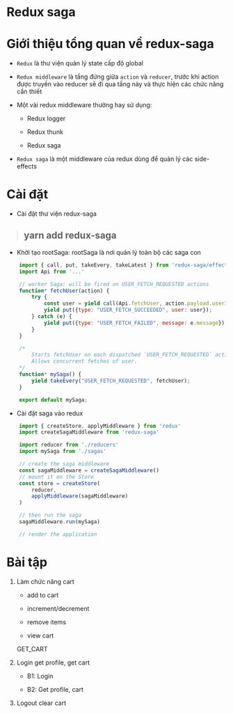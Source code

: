 # Redux saga

# Giới thiệu tổng quan về redux-saga

- `Redux` là thư viện quản lý state cấp độ global

- `Redux middleware` là tầng đứng giữa `action` và `reducer`, trước khi action được truyền vào reducer sẽ đi qua tầng này và thực hiện các chức năng cần thiết

- Một vài redux middleware thường hay sử dụng:
    
    - Redux logger

    - Redux thunk

    - Redux saga

- `Redux saga` là một middleware của redux dùng để quản lý các side-effects


# Cài đặt

- Cài đặt thư viện redux-saga

> ## yarn add redux-saga

- Khởi tạo rootSaga: rootSaga là nơi quản lý toàn bộ các saga con

```jsx
    import { call, put, takeEvery, takeLatest } from 'redux-saga/effects'
    import Api from '...'

    // worker Saga: will be fired on USER_FETCH_REQUESTED actions
    function* fetchUser(action) {
        try {
            const user = yield call(Api.fetchUser, action.payload.userId);
            yield put({type: "USER_FETCH_SUCCEEDED", user: user});
        } catch (e) {
            yield put({type: "USER_FETCH_FAILED", message: e.message});
        }
    }

    /*
        Starts fetchUser on each dispatched `USER_FETCH_REQUESTED` action.
        Allows concurrent fetches of user.
    */
    function* mySaga() {
        yield takeEvery("USER_FETCH_REQUESTED", fetchUser);
    }

    export default mySaga;
```

- Cài đặt saga vào redux

```jsx
    import { createStore, applyMiddleware } from 'redux'
    import createSagaMiddleware from 'redux-saga'

    import reducer from './reducers'
    import mySaga from './sagas'

    // create the saga middleware
    const sagaMiddleware = createSagaMiddleware()
    // mount it on the Store
    const store = createStore(
        reducer,
        applyMiddleware(sagaMiddleware)
    )

    // then run the saga
    sagaMiddleware.run(mySaga)

    // render the application

```


# Bài tập


1. Làm chức năng cart 

    - add to cart

    - increment/decrement

    - remove items

    - view cart

    GET_CART

2. Login get profile, get cart

    - B1: Login

    - B2: Get profile, cart

3. Logout clear cart
